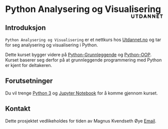# Python Analysering og Visualisering <img src="doc/logo.png" align="right" width="20%">


## Introduksjon

`Python Analysering og Visualisering` er et nettkurs hos [Utdannet.no](https://www.utdannet.no/kurs/python-kurs-oop/) og tar for seg analysering og visualisering i Python.


Dette kurset bygger videre på [Python-Grunnleggende](https://www.utdannet.no/kurs/python-grunnkurs/) og [Python-OOP](https://www.utdannet.no/kurs/python-kurs-oop/). Kurset baserer seg derfor på at grunnleggende programmering med Python er kjent for deltakeren.


## Forutsetninger

Du vil trenge [Python 3](https://www.python.org/) og [Jupyter Notebook](https://jupyter.org/) for å komme gjennom kurset.


## Kontakt

Dette prosjektet vedlikeholdes for tiden av Magnus Kvendseth Øye [Email](mailto:magnus.oye@gmail.com).
